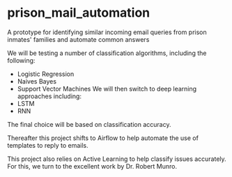 # prison_mail_automation
A prototype for identifying similar incoming email queries from prison inmates' families and automate common answers

We will be testing a number of classification algorithms, including the following:
- Logistic Regression
- Naives Bayes
- Support Vector Machines
We will then switch to deep learning approaches including:
- LSTM
- RNN

The final choice will be based on classification accuracy.

Thereafter this project shifts to Airflow to help automate the use of templates to reply to emails. 

This project also relies on Active Learning to help classify issues accurately. For this, we turn to the excellent work by Dr. Robert Munro.
